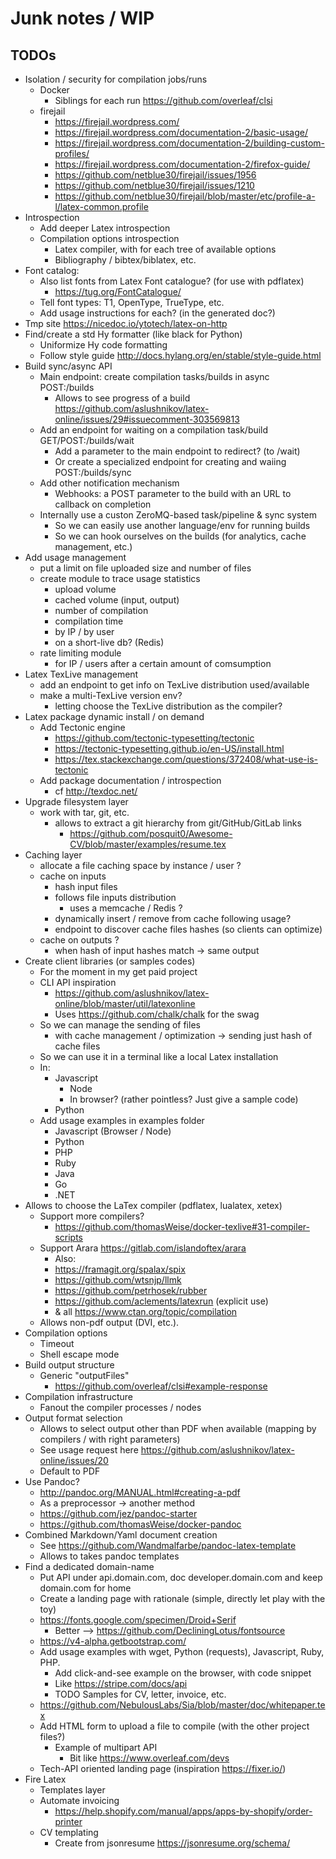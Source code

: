 
# Junk notes / WIP

## TODOs

* Isolation / security for compilation jobs/runs
    * Docker
        * Siblings for each run https://github.com/overleaf/clsi
    * firejail
        * https://firejail.wordpress.com/
        * https://firejail.wordpress.com/documentation-2/basic-usage/
        * https://firejail.wordpress.com/documentation-2/building-custom-profiles/
        * https://firejail.wordpress.com/documentation-2/firefox-guide/
        * https://github.com/netblue30/firejail/issues/1956
        * https://github.com/netblue30/firejail/issues/1210
        * https://github.com/netblue30/firejail/blob/master/etc/profile-a-l/latex-common.profile
* Introspection
    * Add deeper Latex introspection
    * Compilation options introspection
        * Latex compiler, with for each tree of available options
        * Bibliography / bibtex/biblatex, etc.
* Font catalog:
    * Also list fonts from Latex Font catalogue? (for use with pdflatex)
        * https://tug.org/FontCatalogue/
    * Tell font types: T1, OpenType, TrueType, etc.
    * Add usage instructions for each? (in the generated doc?)
* Tmp site https://nicedoc.io/ytotech/latex-on-http
* Find/create a std Hy formatter (like black for Python)
    * Uniformize Hy code formatting
    * Follow style guide http://docs.hylang.org/en/stable/style-guide.html
* Build sync/async API
    * Main endpoint: create compilation tasks/builds in async POST:/builds
        * Allows to see progress of a build https://github.com/aslushnikov/latex-online/issues/29#issuecomment-303569813
    * Add an endpoint for waiting on a compilation task/build GET/POST:/builds/wait
        * Add a parameter to the main endpoint to redirect? (to /wait)
        * Or create a specialized endpoint for creating and waiing POST:/builds/sync
    * Add other notification mechanism
        * Webhooks: a POST parameter to the build with an URL to callback on completion
    * Internally use a custon ZeroMQ-based task/pipeline & sync system
        * So we can easily use another language/env for running builds
        * So we can hook ourselves on the builds (for analytics, cache management, etc.)
* Add usage management
    * put a limit on file uploaded size and number of files
    * create module to trace usage statistics
        * upload volume
        * cached volume (input, output)
        * number of compilation
        * compilation time
        * by IP / by user
        * on a short-live db? (Redis)
    * rate limiting module
        * for IP / users after a certain amount of comsumption
* Latex TexLive management
    * add an endpoint to get info on TexLive distribution used/available
    * make a multi-TexLive version env?
        * letting choose the TexLive distribution as the compiler?
* Latex package dynamic install / on demand
    * Add Tectonic engine
        * https://github.com/tectonic-typesetting/tectonic
        * https://tectonic-typesetting.github.io/en-US/install.html
        * https://tex.stackexchange.com/questions/372408/what-use-is-tectonic
    * Add package documentation / introspection
        * cf http://texdoc.net/
* Upgrade filesystem layer
    * work with tar, git, etc.
        * allows to extract a git hierarchy from git/GitHub/GitLab links
            * https://github.com/posquit0/Awesome-CV/blob/master/examples/resume.tex
* Caching layer
    * allocate a file caching space by instance / user ?
    * cache on inputs
        * hash input files
        * follows file inputs distribution
            * uses a memcache / Redis ?
        * dynamically insert / remove from cache following usage?
        * endpoint to discover cache files hashes (so clients can optimize)
    * cache on outputs ?
        * when hash of input hashes match -> same output
* Create client libraries (or samples codes)
    * For the moment in my get paid project
    * CLI API inspiration
        * https://github.com/aslushnikov/latex-online/blob/master/util/latexonline
        * Uses https://github.com/chalk/chalk for the swag
    * So we can manage the sending of files
        * with cache management / optimization -> sending just hash of cache files
    * So we can use it in a terminal like a local Latex installation
    * In:
        * Javascript
            * Node
            * In browser? (rather pointless? Just give a sample code)
        * Python
    * Add usage examples in examples folder
        * Javascript (Browser / Node)
        * Python
        * PHP
        * Ruby
        * Java
        * Go
        * .NET
* Allows to choose the LaTex compiler (pdflatex, lualatex, xetex)
    * Support more compilers?
        * https://github.com/thomasWeise/docker-texlive#31-compiler-scripts
    * Support Arara https://gitlab.com/islandoftex/arara
        * Also:
        * https://framagit.org/spalax/spix
        * https://github.com/wtsnjp/llmk
        * https://github.com/petrhosek/rubber
        * https://github.com/aclements/latexrun (explicit use)
        * & all https://www.ctan.org/topic/compilation
    * Allows non-pdf output (DVI, etc.).
* Compilation options
    * Timeout
    * Shell escape mode
* Build output structure
    * Generic "outputFiles"
        * https://github.com/overleaf/clsi#example-response
* Compilation infrastructure
    * Fanout the compiler processes / nodes
* Output format selection
    * Allows to select output other than PDF when available (mapping by compilers / with right parameters)
    * See usage request here https://github.com/aslushnikov/latex-online/issues/20
    * Default to PDF
* Use Pandoc?
  * http://pandoc.org/MANUAL.html#creating-a-pdf
  * As a preprocessor -> another method
  * https://github.com/jez/pandoc-starter
  * https://github.com/thomasWeise/docker-pandoc
* Combined Markdown/Yaml document creation
    * See https://github.com/Wandmalfarbe/pandoc-latex-template
    * Allows to takes pandoc templates
* Find a dedicated domain-name
    * Put API under api.domain.com, doc developer.domain.com and keep domain.com for home
    * Create a landing page with rationale (simple, directly let play with the toy)
    * https://fonts.google.com/specimen/Droid+Serif
        * Better --> https://github.com/DecliningLotus/fontsource
    * https://v4-alpha.getbootstrap.com/
    * Add usage examples with wget, Python (requests), Javascript, Ruby, PHP.
        * Add click-and-see example on the browser, with code snippet
        * Like https://stripe.com/docs/api
        * TODO Samples for CV, letter, invoice, etc.
    * https://github.com/NebulousLabs/Sia/blob/master/doc/whitepaper.tex
    * Add HTML form to upload a file to compile (with the other project files?)
        * Example of multipart API
            * Bit like https://www.overleaf.com/devs
    * Tech-API oriented landing page (inspiration https://fixer.io/)
* Fire Latex
    * Templates layer
    * Automate invoicing
        * https://help.shopify.com/manual/apps/apps-by-shopify/order-printer
    * CV templating
        * Create from jsonresume https://jsonresume.org/schema/
